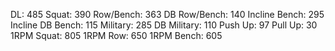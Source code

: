 DL: 485
 Squat: 390
 Row/Bench: 363
 DB Row/Bench: 140
 Incline Bench: 295
 Incline DB Bench: 115
 Military: 285
 DB Military: 110
 Push Up: 97
 Pull Up: 30
 1RPM Squat: 805
 1RPM Row: 650
 1RPM Bench: 605
